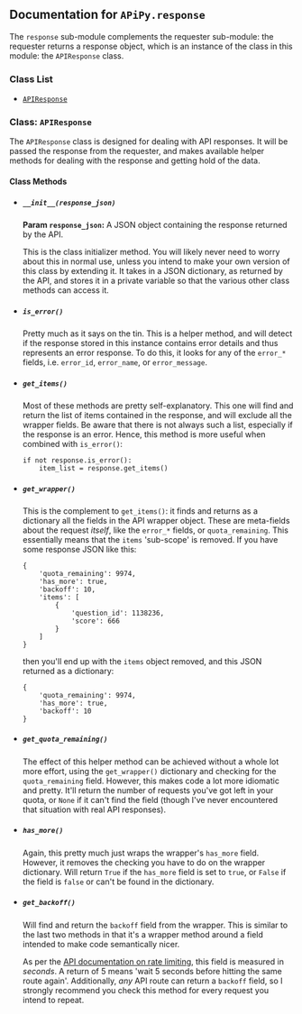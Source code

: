 ## Documentation for `APiPy.response`

The `response` sub-module complements the requester sub-module: the requester returns a response object, which is an
instance of the class in this module: the `APIResponse` class.

### Class List
- [`APIResponse`](#class-apiresponse)

### Class: `APIResponse`
The `APIResponse` class is designed for dealing with API responses. It will be passed the response from the requester,
and makes available helper methods for dealing with the response and getting hold of the data.

#### Class Methods
- ##### `__init__(response_json)`  
  **Param `response_json`:** A JSON object containing the response returned by the API.
  
  This is the class initializer method. You will likely never need to worry about this in normal use, unless you intend
  to make your own version of this class by extending it. It takes in a JSON dictionary, as returned by the API, and 
  stores it in a private variable so that the various other class methods can access it.
  
- ##### `is_error()`  
  Pretty much as it says on the tin. This is a helper method, and will detect if the response stored in this instance 
  contains error details and thus represents an error response. To do this, it looks for any of the `error_*` fields, 
  i.e. `error_id`, `error_name`, or `error_message`.
  
- ##### `get_items()`  
  Most of these methods are pretty self-explanatory. This one will find and return the list of items contained in the
  response, and will exclude all the wrapper fields. Be aware that there is not always such a list, especially if the
  response is an error. Hence, this method is more useful when combined with `is_error()`:
  
      if not response.is_error():
          item_list = response.get_items()
  
- ##### `get_wrapper()`  
  This is the complement to `get_items()`: it finds and returns as a dictionary all the fields in the API wrapper 
  object. These are meta-fields about the request *itself*, like the `error_*` fields, or `quota_remaining`. This 
  essentially means that the `items` 'sub-scope' is removed. If you have some response JSON like this:
  
      {
          'quota_remaining': 9974,
          'has_more': true,
          'backoff': 10,
          'items': [
              {
                  'question_id': 1138236,
                  'score': 666
              }
          ]
      }
      
  then you'll end up with the `items` object removed, and this JSON returned as a dictionary:
  
      {
          'quota_remaining': 9974,
          'has_more': true,
          'backoff': 10
      }
  
- ##### `get_quota_remaining()`  
  The effect of this helper method can be achieved without a whole lot more effort, using the `get_wrapper()` dictionary
  and checking for the `quota_remaining` field. However, this makes code a lot more idiomatic and pretty. It'll return 
  the number of requests you've got left in your quota, or `None` if it can't find the field (though I've never 
  encountered that situation with real API responses).
  
- ##### `has_more()`  
  Again, this pretty much just wraps the wrapper's `has_more` field. However, it removes the checking you have to do on 
  the wrapper dictionary. Will return `True` if the `has_more` field is set to `true`, or `False` if the field is 
  `false` or can't be found in the dictionary.
  
- ##### `get_backoff()`  
  Will find and return the `backoff` field from the wrapper. This is similar to the last two methods in that it's a 
  wrapper method around a field intended to make code semantically nicer.
  
  As per the [API documentation on rate limiting](https://api.stackexchange.com/docs/throttle), this field is measured 
  in *seconds*. A return of 5 means 'wait 5 seconds before hitting the same route again'. Additionally, *any* API route 
  can return a `backoff` field, so I strongly recommend you check this method for every request you intend to repeat.